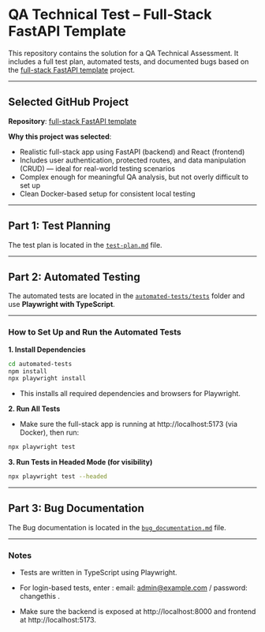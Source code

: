 # QA Technical Test – Full-Stack FastAPI Template

This repository contains the solution for a QA Technical Assessment. It includes a full test plan, automated tests, and documented bugs based on the [full-stack FastAPI template](https://github.com/fastapi/full-stack-fastapi-template) project.

---

## Selected GitHub Project

**Repository**: [full-stack FastAPI template](https://github.com/fastapi/full-stack-fastapi-template)

**Why this project was selected**:

- Realistic full-stack app using FastAPI (backend) and React (frontend)
- Includes user authentication, protected routes, and data manipulation (CRUD) — ideal for real-world testing scenarios
- Complex enough for meaningful QA analysis, but not overly difficult to set up
- Clean Docker-based setup for consistent local testing

---

## Part 1: Test Planning

The test plan is located in the [`test-plan.md`](./test-plan.md) file.

---

## Part 2: Automated Testing

The automated tests are located in the [`automated-tests/tests`](./automated-tests/tests) folder and use **Playwright with TypeScript**.

---

### How to Set Up and Run the Automated Tests

**1. Install Dependencies**

```bash
cd automated-tests
npm install
npx playwright install
```
- This installs all required dependencies and browsers for Playwright.

**2.  Run All Tests**

- Make sure the full-stack app is running at http://localhost:5173 (via Docker), then run:

```bash
npx playwright test
```

**3.  Run Tests in Headed Mode (for visibility)**

```bash
npx playwright test --headed
```

---

## Part 3: Bug Documentation

The Bug documentation is located in the [`bug_documentation.md`](./bug_documentation.md) file.

---

### Notes

- Tests are written in TypeScript using Playwright.

- For login-based tests, enter : email: admin@example.com / password: changethis .

- Make sure the backend is exposed at http://localhost:8000 and frontend at http://localhost:5173.
